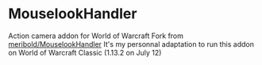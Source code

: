 # MouselookHandler

Action camera addon for World of Warcraft
Fork from [meribold/MouselookHandler](https://github.com/meribold/MouselookHandler)
It's my personnal adaptation to run this addon on World of Warcraft Classic (1.13.2 on July 12)
